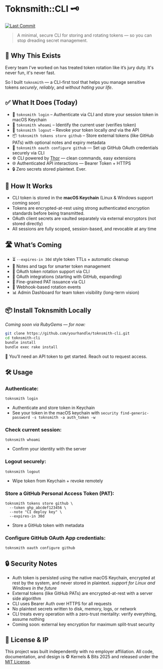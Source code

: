 # Toknsmith::CLI 🗝️
[![Last Commit](https://img.shields.io/github/last-commit/ToriK17/toknsmith-cli)](https://github.com/ToriK17/toknsmith-cli)
> A minimal, secure CLI for storing and rotating tokens — so you can stop dreading secret management.

## 🚀 Why This Exists

Every team I’ve worked on has treated token rotation like it’s jury duty. It's never fun, it's never fast. 

So I built `toknsmith` — a CLI-first tool that helps you manage sensitive tokens *securely*, *reliably*, and *without hating your life*.

## ✅ What It Does (Today)

- 🔐 `toknsmith login` – Authenticate via CLI and store your session token in macOS Keychain
- 👤 `toknsmith whoami` – Identify the current user (verifies token)
- 🚪 `toknsmith logout` – Revoke your token locally *and* via the API
- 📦 `toknsmith tokens store github` – Store external tokens (like GitHub PATs) with optional notes and expiry metadata
- 🔧 `toknsmith oauth configure github` — Set up GitHub OAuth credentials securely via CLI
- ⚙️ CLI powered by [Thor](https://github.com/rails/thor) — clean commands, easy extensions
- 🌐 Authenticated API interactions — Bearer Token + HTTPS
- 🔒 Zero secrets stored plaintext. Ever.

## 🧠 How It Works

- CLI token is stored in the **macOS Keychain** (Linux & Windows support coming soon)
- Tokens are encrypted-at-rest using strong authenticated encryption standards before being transmitted.
- OAuth client secrets are vaulted separately via external encryptors (not stored directly)
- All sessions are fully scoped, session-based, and revocable at any time

## 🛣️ What’s Coming

- ⏳ `--expires-in 30d` style token TTLs + automatic cleanup
- 📝 Notes and tags for smarter token management
- 🔁 OAuth token rotation support via CLI
- 🔌 OAuth integrations (starting with GitHub, expanding)
- 🧠 Fine-grained PAT issuance via CLI
- 📡 Webhook-based rotation events
- 📊 Admin Dashboard for team token visibility (long-term vision)

## 📦 Install Toknsmith Locally

_Coming soon via RubyGems — for now:_

```bash
git clone https://github.com/yourhandle/toknsmith-cli.git
cd toknsmith-cli
bundle install
bundle exec rake install
```
🔐 You’ll need an API token to get started. Reach out to request access.

## 🛠️ Usage

### Authenticate:

`toknsmith login`
- Authenticate and store token in Keychain
- See your token in the macOS keychain with `security find-generic-password -s toknsmith -a auth_token -w`

### Check current session:

`toknsmith whoami`
- Confirm your identity with the server

### Logout securely:

`toknsmith logout`
- Wipe token from Keychain + revoke remotely

### Store a GitHub Personal Access Token (PAT):

```
toknsmith tokens store github \
  --token ghp_abcdef123456 \
  --note "CI deploy key" \
  --expires-in 30d
```
- Store a GitHub token with metadata

### Configure GitHub OAuth App credentials:

`toknsmith oauth configure github`

## 🔒 Security Notes
- Auth token is persisted using the native macOS Keychain, encrypted at rest by the system, and never stored in plaintext.
_support for Linux and Windows in the future_
- External tokens (like GitHub PATs) are encrypted-at-rest with a server side algorithm
- CLI uses Bearer Auth over HTTPS for all requests
- No plaintext secrets written to disk, memory, logs, or network
- CLI treats every operation with a zero-trust mentality: verify everything, assume nothing
- Coming soon: external key encryption for maximum split-trust security

## 📜 License & IP
This project was built independently with no employer affiliation.
All code, documentation, and design is © Kernels & Bits 2025 and released under the [MIT License](https://opensource.org/licenses/MIT).
